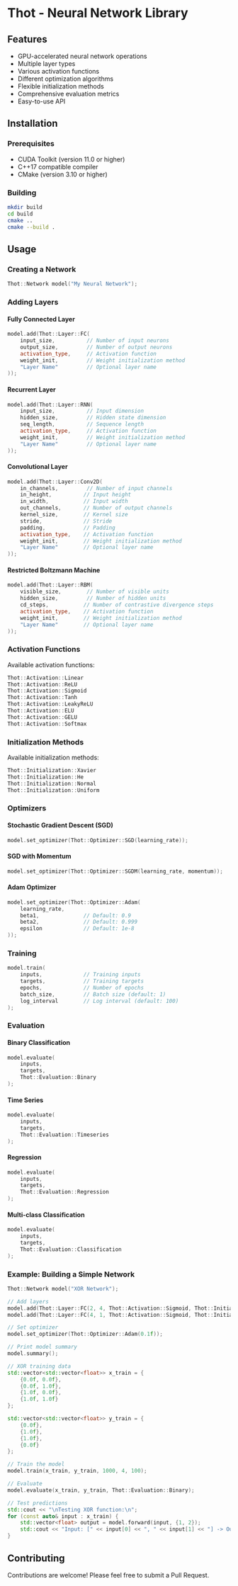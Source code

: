 ﻿# Thot - Neural Network Library


## Features

- GPU-accelerated neural network operations
- Multiple layer types
- Various activation functions
- Different optimization algorithms
- Flexible initialization methods
- Comprehensive evaluation metrics
- Easy-to-use API

## Installation

### Prerequisites
- CUDA Toolkit (version 11.0 or higher)
- C++17 compatible compiler
- CMake (version 3.10 or higher)

### Building
```bash
mkdir build
cd build
cmake ..
cmake --build .
```

## Usage

### Creating a Network

```cpp
Thot::Network model("My Neural Network");
```

### Adding Layers

#### Fully Connected Layer
```cpp
model.add(Thot::Layer::FC(
    input_size,          // Number of input neurons
    output_size,         // Number of output neurons
    activation_type,     // Activation function
    weight_init,         // Weight initialization method
    "Layer Name"         // Optional layer name
));
```

#### Recurrent Layer
```cpp
model.add(Thot::Layer::RNN(
    input_size,          // Input dimension
    hidden_size,         // Hidden state dimension
    seq_length,          // Sequence length
    activation_type,     // Activation function
    weight_init,         // Weight initialization method
    "Layer Name"         // Optional layer name
));
```

#### Convolutional Layer
```cpp
model.add(Thot::Layer::Conv2D(
    in_channels,         // Number of input channels
    in_height,          // Input height
    in_width,           // Input width
    out_channels,       // Number of output channels
    kernel_size,        // Kernel size
    stride,             // Stride
    padding,            // Padding
    activation_type,    // Activation function
    weight_init,        // Weight initialization method
    "Layer Name"        // Optional layer name
));
```

#### Restricted Boltzmann Machine
```cpp
model.add(Thot::Layer::RBM(
    visible_size,        // Number of visible units
    hidden_size,         // Number of hidden units
    cd_steps,           // Number of contrastive divergence steps
    activation_type,    // Activation function
    weight_init,        // Weight initialization method
    "Layer Name"        // Optional layer name
));
```

### Activation Functions

Available activation functions:
```cpp
Thot::Activation::Linear
Thot::Activation::ReLU
Thot::Activation::Sigmoid
Thot::Activation::Tanh
Thot::Activation::LeakyReLU
Thot::Activation::ELU
Thot::Activation::GELU
Thot::Activation::Softmax
```

### Initialization Methods

Available initialization methods:
```cpp
Thot::Initialization::Xavier
Thot::Initialization::He
Thot::Initialization::Normal
Thot::Initialization::Uniform
```

### Optimizers

#### Stochastic Gradient Descent (SGD)
```cpp
model.set_optimizer(Thot::Optimizer::SGD(learning_rate));
```

#### SGD with Momentum
```cpp
model.set_optimizer(Thot::Optimizer::SGDM(learning_rate, momentum));
```

#### Adam Optimizer
```cpp
model.set_optimizer(Thot::Optimizer::Adam(
    learning_rate,
    beta1,              // Default: 0.9
    beta2,              // Default: 0.999
    epsilon             // Default: 1e-8
));
```

### Training

```cpp
model.train(
    inputs,             // Training inputs
    targets,            // Training targets
    epochs,             // Number of epochs
    batch_size,         // Batch size (default: 1)
    log_interval        // Log interval (default: 100)
);
```

### Evaluation

#### Binary Classification
```cpp
model.evaluate(
    inputs,
    targets,
    Thot::Evaluation::Binary
);
```

#### Time Series
```cpp
model.evaluate(
    inputs,
    targets,
    Thot::Evaluation::Timeseries
);
```

#### Regression
```cpp
model.evaluate(
    inputs,
    targets,
    Thot::Evaluation::Regression
);
```

#### Multi-class Classification
```cpp
model.evaluate(
    inputs,
    targets,
    Thot::Evaluation::Classification
);
```

### Example: Building a Simple Network

```cpp
Thot::Network model("XOR Network");

// Add layers
model.add(Thot::Layer::FC(2, 4, Thot::Activation::Sigmoid, Thot::Initialization::He));
model.add(Thot::Layer::FC(4, 1, Thot::Activation::Sigmoid, Thot::Initialization::He));

// Set optimizer
model.set_optimizer(Thot::Optimizer::Adam(0.1f));

// Print model summary
model.summary();

// XOR training data
std::vector<std::vector<float>> x_train = {
    {0.0f, 0.0f},
    {0.0f, 1.0f},
    {1.0f, 0.0f},
    {1.0f, 1.0f}
};

std::vector<std::vector<float>> y_train = {
    {0.0f},
    {1.0f},
    {1.0f},
    {0.0f}
};

// Train the model
model.train(x_train, y_train, 1000, 4, 100);

// Evaluate
model.evaluate(x_train, y_train, Thot::Evaluation::Binary);

// Test predictions
std::cout << "\nTesting XOR function:\n";
for (const auto& input : x_train) {
    std::vector<float> output = model.forward(input, {1, 2});
    std::cout << "Input: [" << input[0] << ", " << input[1] << "] -> Output: " << output[0] << "\n";
}
```




## Contributing

Contributions are welcome! Please feel free to submit a Pull Request. 
